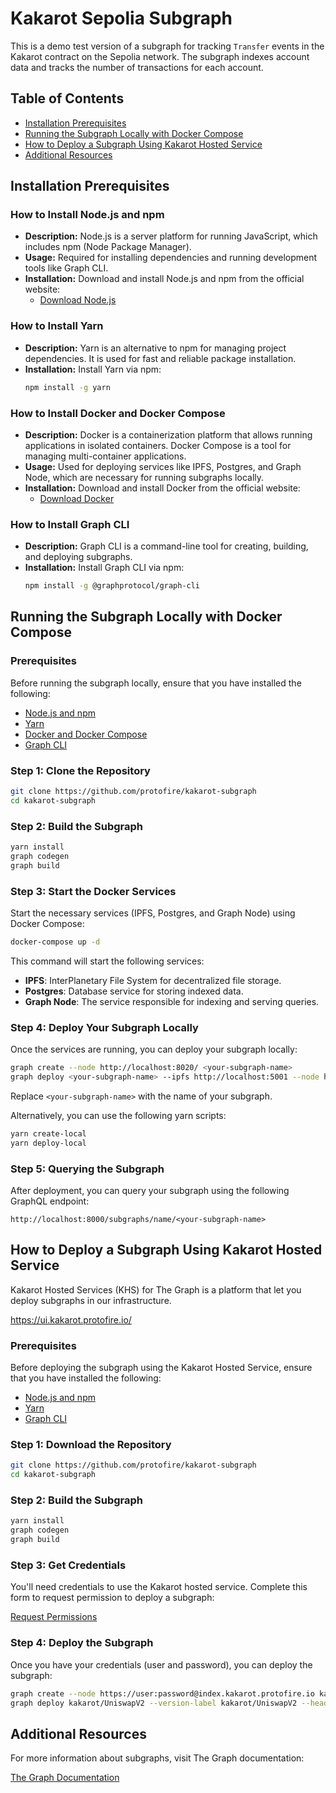 # Kakarot Sepolia Subgraph

This is a demo test version of a subgraph for tracking `Transfer` events in the Kakarot contract on the Sepolia network. The subgraph indexes account data and tracks the number of transactions for each account.

## Table of Contents

- [Installation Prerequisites](#installation-prerequisites)
- [Running the Subgraph Locally with Docker Compose](#running-the-subgraph-locally-with-docker-compose)
- [How to Deploy a Subgraph Using Kakarot Hosted Service](#how-to-deploy-a-subgraph-using-kakarot-hosted-service)
- [Additional Resources](#additional-resources)

## Installation Prerequisites

### How to Install Node.js and npm

- **Description:** Node.js is a server platform for running JavaScript, which includes npm (Node Package Manager).
- **Usage:** Required for installing dependencies and running development tools like Graph CLI.
- **Installation:** Download and install Node.js and npm from the official website:
  - [Download Node.js](https://nodejs.org/en/)

### How to Install Yarn

- **Description:** Yarn is an alternative to npm for managing project dependencies. It is used for fast and reliable package installation.
- **Installation:** Install Yarn via npm:
  ```bash
  npm install -g yarn
  ```

### How to Install Docker and Docker Compose

- **Description:** Docker is a containerization platform that allows running applications in isolated containers. Docker Compose is a tool for managing multi-container applications.
- **Usage:** Used for deploying services like IPFS, Postgres, and Graph Node, which are necessary for running subgraphs locally.
- **Installation:** Download and install Docker from the official website:
  - [Download Docker](https://www.docker.com/products/docker-desktop)
 
### How to Install Graph CLI

- **Description:** Graph CLI is a command-line tool for creating, building, and deploying subgraphs.
- **Installation:** Install Graph CLI via npm:
  ```bash
  npm install -g @graphprotocol/graph-cli
  ```
  
## Running the Subgraph Locally with Docker Compose

### Prerequisites

Before running the subgraph locally, ensure that you have installed the following:

- [Node.js and npm](#how-to-install-nodejs-and-npm)
- [Yarn](#how-to-install-yarn)
- [Docker and Docker Compose](#how-to-install-docker-and-docker-compose)
- [Graph CLI](#how-to-install-graph-cli)

### Step 1: Clone the Repository

```bash
git clone https://github.com/protofire/kakarot-subgraph
cd kakarot-subgraph
```

### Step 2: Build the Subgraph

```bash
yarn install
graph codegen
graph build
```

### Step 3: Start the Docker Services

Start the necessary services (IPFS, Postgres, and Graph Node) using Docker Compose:

```bash
docker-compose up -d
```

This command will start the following services:

- **IPFS**: InterPlanetary File System for decentralized file storage.
- **Postgres**: Database service for storing indexed data.
- **Graph Node**: The service responsible for indexing and serving queries.

### Step 4: Deploy Your Subgraph Locally

Once the services are running, you can deploy your subgraph locally:

```bash
graph create --node http://localhost:8020/ <your-subgraph-name>
graph deploy <your-subgraph-name> --ipfs http://localhost:5001 --node http://localhost:8020/
```

Replace `<your-subgraph-name>` with the name of your subgraph.

Alternatively, you can use the following yarn scripts:

```bash
yarn create-local
yarn deploy-local
```

### Step 5: Querying the Subgraph

After deployment, you can query your subgraph using the following GraphQL endpoint:

```
http://localhost:8000/subgraphs/name/<your-subgraph-name>
```

## How to Deploy a Subgraph Using Kakarot Hosted Service

Kakarot Hosted Services (KHS) for The Graph is a platform that let you deploy subgraphs in our infrastructure.

https://ui.kakarot.protofire.io/

### Prerequisites

Before deploying the subgraph using the Kakarot Hosted Service, ensure that you have installed the following:

- [Node.js and npm](#how-to-install-nodejs-and-npm)
- [Yarn](#how-to-install-yarn)
- [Graph CLI](#how-to-install-graph-cli)

### Step 1: Download the Repository

```bash
git clone https://github.com/protofire/kakarot-subgraph
cd kakarot-subgraph
```

### Step 2: Build the Subgraph

```bash
yarn install
graph codegen
graph build
```

### Step 3: Get Credentials

You'll need credentials to use the Kakarot hosted service. Complete this form to request permission to deploy a subgraph:

[Request Permissions](https://forms.gle/PkTw4F8NEowhB9yC7)

### Step 4: Deploy the Subgraph

Once you have your credentials (user and password), you can deploy the subgraph:

```bash
graph create --node https://user:password@index.kakarot.protofire.io kakarot/UniswapV2
graph deploy kakarot/UniswapV2 --version-label kakarot/UniswapV2 --headers "{\"Authorization\": \"Basic user:password encoded\"}" --ipfs https://ipfs.kakarot.protofire.io --node https://user:password@index.kakarot.protofire.io
```

## Additional Resources

For more information about subgraphs, visit The Graph documentation:

[The Graph Documentation](https://thegraph.com/docs/en/developing/creating-a-subgraph/)


